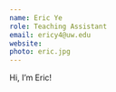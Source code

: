 ```yaml
---
name: Eric Ye
role: Teaching Assistant
email: ericy4@uw.edu
website:
photo: eric.jpg
---
```


Hi, I’m Eric!
